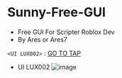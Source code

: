 # Sunny-Free-GUI

- Free GUI For Scripter Roblox Dev
- By Ares or Ares7
  
`<UI LUX002>` : [GO TO TAP](https://github.com/aresZee7/Sunny-Free-GUI/blob/main/Tap/Lux002.md)
- UI LUX002
![image](https://github.com/user-attachments/assets/0633cdf2-e504-411d-8b4e-e28cb4ae9f4a)
